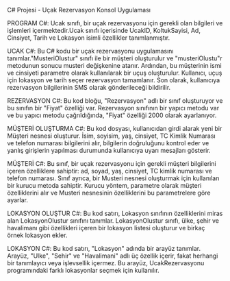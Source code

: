 C# Projesi - Uçak Rezervasyon Konsol Uygulaması

PROGRAM C#:
 Ucak sınıfı, bir uçak rezervasyonu için gerekli olan bilgileri ve işlemleri içermektedir.Ucak sınıfı içerisinde UcakID, KoltukSayisi, Ad, Cinsiyet, Tarih ve Lokasyon isimli özellikler tanımlanmıştır.

UCAK C#:
 Bu C# kodu bir uçak rezervasyonu uygulamasını tanımlar."MusteriOlustur" sınıfı ile bir müşteri oluşturulur ve "musteriOlustu"r metodunun sonucu musteri değişkenine atanır. Ardından, bu müşterinin ismi ve cinsiyeti parametre olarak kullanılarak bir uçuş oluşturulur. Kullanıcı, uçuş için lokasyon ve tarih seçer rezervasyon tamamlanır. Son olarak, kullanıcıya rezervasyon bilgilerinin SMS olarak gönderileceği bildirilir.

REZERVASYON C#:
 Bu kod bloğu, "Rezervasyon" adlı bir sınıf oluşturuyor ve bu sınıfın bir "Fiyat" özelliği var. Rezervasyon sınıfının bir yapıcı metodu var ve bu yapıcı metodu çağrıldığında, "Fiyat" özelliği 2000 olarak ayarlanıyor.

MÜŞTERİ OLUŞTURMA C#:
 Bu kod dosyası, kullanıcıdan girdi alarak yeni bir Müşteri nesnesi oluşturur. İsim, soyisim, yaş, cinsiyet, TC Kimlik Numarası ve telefon numarası bilgilerini alır, bilgilerin doğruluğunu kontrol eder ve yanlış girişlerin yapılması durumunda kullanıcıya uyarı mesajları gösterir.

MÜŞTERİ C#:
 Bu sınıf, bir uçak rezervasyonu için gerekli müşteri bilgilerini içeren özelliklere sahiptir: ad, soyad, yaş, cinsiyet, TC kimlik numarası ve telefon numarası. Sınıf ayrıca, bir Musteri nesnesi oluşturmak için kullanılan bir kurucu metoda sahiptir. Kurucu yöntem, parametre olarak müşteri özelliklerini alır ve Musteri nesnesinin özelliklerini bu parametrelere göre ayarlar.

LOKASYON OLUŞTUR C#:
 Bu kod satırı, Lokasyon sınıfının özelliklerini miras alan LokasyonOlustur sınıfını tanımlar. LokasyonOlustur sınıfı, ülke, şehir ve havalimanı gibi özellikleri içeren bir lokasyon listesi oluşturur ve birkaç örnek lokasyon ekler.

LOKASYON C#:
 Bu kod satırı, "Lokasyon" adında bir arayüz tanımlar. Arayüz, "Ulke", "Sehir" ve "Havalimani" adlı üç özellik içerir, fakat herhangi bir tanımlayıcı veya işlevsellik içermez. Bu arayüz, UcakRezervasyonu programındaki farklı lokasyonlar seçmek için kullanılır.

